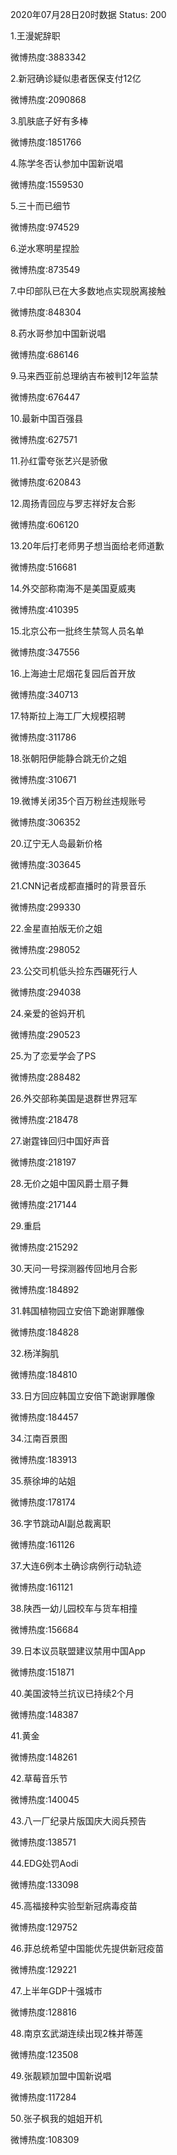 2020年07月28日20时数据
Status: 200

1.王漫妮辞职

微博热度:3883342

2.新冠确诊疑似患者医保支付12亿

微博热度:2090868

3.肌肤底子好有多棒

微博热度:1851766

4.陈学冬否认参加中国新说唱

微博热度:1559530

5.三十而已细节

微博热度:974529

6.逆水寒明星捏脸

微博热度:873549

7.中印部队已在大多数地点实现脱离接触

微博热度:848304

8.药水哥参加中国新说唱

微博热度:686146

9.马来西亚前总理纳吉布被判12年监禁

微博热度:676447

10.最新中国百强县

微博热度:627571

11.孙红雷夸张艺兴是骄傲

微博热度:620843

12.周扬青回应与罗志祥好友合影

微博热度:606120

13.20年后打老师男子想当面给老师道歉

微博热度:516681

14.外交部称南海不是美国夏威夷

微博热度:410395

15.北京公布一批终生禁驾人员名单

微博热度:347556

16.上海迪士尼烟花复园后首开放

微博热度:340713

17.特斯拉上海工厂大规模招聘

微博热度:311786

18.张朝阳伊能静合跳无价之姐

微博热度:310671

19.微博关闭35个百万粉丝违规账号

微博热度:306352

20.辽宁无人岛最新价格

微博热度:303645

21.CNN记者成都直播时的背景音乐

微博热度:299330

22.金星直拍版无价之姐

微博热度:298052

23.公交司机低头捡东西碾死行人

微博热度:294038

24.亲爱的爸妈开机

微博热度:290523

25.为了恋爱学会了PS

微博热度:288482

26.外交部称美国是退群世界冠军

微博热度:218478

27.谢霆锋回归中国好声音

微博热度:218197

28.无价之姐中国风爵士扇子舞

微博热度:217144

29.重启

微博热度:215292

30.天问一号探测器传回地月合影

微博热度:184892

31.韩国植物园立安倍下跪谢罪雕像

微博热度:184828

32.杨洋胸肌

微博热度:184810

33.日方回应韩国立安倍下跪谢罪雕像

微博热度:184457

34.江南百景图

微博热度:183913

35.蔡徐坤的站姐

微博热度:178174

36.字节跳动AI副总裁离职

微博热度:161126

37.大连6例本土确诊病例行动轨迹

微博热度:161121

38.陕西一幼儿园校车与货车相撞

微博热度:156684

39.日本议员联盟建议禁用中国App

微博热度:151871

40.美国波特兰抗议已持续2个月

微博热度:148387

41.黄金

微博热度:148261

42.草莓音乐节

微博热度:140045

43.八一厂纪录片版国庆大阅兵预告

微博热度:138571

44.EDG处罚Aodi

微博热度:133098

45.高福接种实验型新冠病毒疫苗

微博热度:129752

46.菲总统希望中国能优先提供新冠疫苗

微博热度:129221

47.上半年GDP十强城市

微博热度:128816

48.南京玄武湖连续出现2株并蒂莲

微博热度:123508

49.张靓颖加盟中国新说唱

微博热度:117284

50.张子枫我的姐姐开机

微博热度:108309

